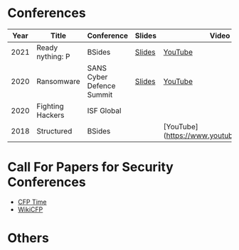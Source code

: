 # Conferences

| Year | Title | Conference | Slides | Video | Twitter| Location | Language
|---|---|---|---|---|---|---|---|
| 2021 | Ready nything: P| BSides  | [Slides](2021%20-%20BSides%20Londo) | [YouTube](https://www.youtube.com/watch?v=5hkvNOrHhIg) |
| 2020 | Ransomware | SANS Cyber Defence Summit | [Slides](2020%20-%20SANS%20Cyber%20Defence%20-%20Ransomware%20Defense%20and%20Response.pdf) | [YouTube](https://www.youtube.com/) |
| 2020 | Fighting Hackers | ISF Global  |   |   |
| 2018 | Structured | BSides |  | [YouTube](https://www.youtube.com/watch |


# Call For Papers for Security Conferences
- [CFP Time](https://www.cfptime.org/home) 
- [WikiCFP](http://wikicfp.com/cfp/)

# Others
